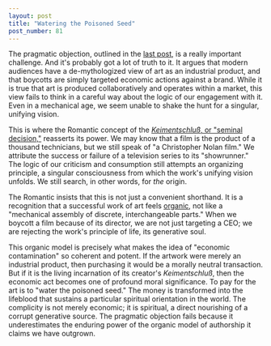 ```yaml
---
layout: post
title: "Watering the Poisoned Seed"
post_number: 81
---
```


The pragmatic objection, outlined in the [last post](/post-80), is a really important challenge. And it's probably got a lot of truth to it. It argues that modern audiences have a de-mythologized view of art as an industrial product, and that boycotts are simply targeted economic actions against a brand. While it is true that art is produced collaboratively and operates within a market, this view fails to think in a careful way about the logic of our engagement with it. Even in a mechanical age, we seem unable to shake the hunt for a singular, unifying vision.

This is where the Romantic concept of the [*Keimentschluß*, or "seminal decision,"](/post-75) reasserts its power. We may know that a film is the product of a thousand technicians, but we still speak of "a Christopher Nolan film." We attribute the success or failure of a television series to its "showrunner." The logic of our criticism and consumption still attempts an organizing principle, a singular consciousness from which the work's unifying vision unfolds. We still search, in other words, for *the* origin.

The Romantic insists that this is not just a convenient shorthand. It is a recognition that a successful work of art feels [organic](/romantic-kit-organic-form), not like a "mechanical assembly of discrete, interchangeable parts." When we boycott a film because of its director, we are not just targeting a CEO; we are rejecting the work's principle of life, its generative soul.

This organic model is precisely what makes the idea of "economic contamination" so coherent and potent. If the artwork were merely an industrial product, then purchasing it would be a morally neutral transaction. But if it is the living incarnation of its creator's *Keimentschluß*, then the economic act becomes one of profound moral significance. To pay for the art is to "water the poisoned seed." The money is transformed into the lifeblood that sustains a particular spiritual orientation in the world. The complicity is not merely economic; it is spiritual, a direct nourishing of a corrupt generative source. The pragmatic objection fails because it underestimates the enduring power of the organic model of authorship it claims we have outgrown.